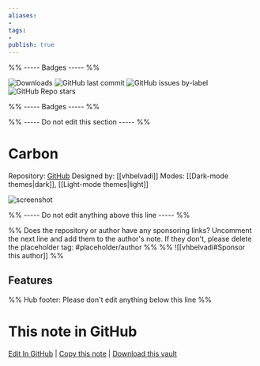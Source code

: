 ```yaml
---
aliases:
- 
tags: 
- 
publish: true
---
```


%% ----- Badges ----- %%

![Downloads](https://img.shields.io/badge/downloads-3262-573E7A?style=for-the-badge&logo=)
![GitHub last commit](https://img.shields.io/github/last-commit/vhbelvadi/obsidian-carbon?color=573E7A&label=last%20update&logo=github&style=for-the-badge)
![GitHub issues by-label](https://img.shields.io/github/issues/vhbelvadi/obsidian-carbon/help%20wanted?color=573E7A&logo=github&style=for-the-badge) 
![GitHub Repo stars](https://img.shields.io/github/stars/vhbelvadi/obsidian-carbon?color=573E7A&logo=github&style=for-the-badge)

%% ----- Badges ----- %%

%% ----- Do not edit this section ----- %%

# Carbon

Repository: [GitHub](https://github.com/vhbelvadi/obsidian-carbon)
Designed by: [[vhbelvadi]]
Modes: [[Dark-mode themes|dark]], [[Light-mode themes|light]]



![screenshot](https://github.com/vhbelvadi/obsidian-carbon/raw/HEAD/obsidian-screenshot-small.png)

%% ----- Do not edit anything above this line ----- %% 

%% Does the repository or author have any sponsoring links? Uncomment the next line and add them to the author's note. If they don't, please delete the placeholder tag: #placeholder/author %%
%% ![[vhbelvadi#Sponsor this author]] %%


## Features



%% Hub footer: Please don't edit anything below this line %%

# This note in GitHub

<span class="git-footer">[Edit In GitHub](https://github.dev/obsidian-community/obsidian-hub/blob/main/02%20-%20Community%20Expansions/02.05%20All%20Community%20Expansions/Themes/Carbon.md "git-hub-edit-note") | [Copy this note](https://raw.githubusercontent.com/obsidian-community/obsidian-hub/main/02%20-%20Community%20Expansions/02.05%20All%20Community%20Expansions/Themes/Carbon.md "git-hub-copy-note") | [Download this vault](https://github.com/obsidian-community/obsidian-hub/archive/refs/heads/main.zip "git-hub-download-vault") </span>
